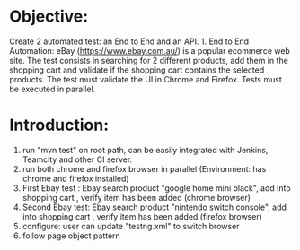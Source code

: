 
# Objective​:
Create 2 automated test: an End to End and an API.
1.​ ​End​ ​to​ ​End​ ​Automation:
eBay (https://www.ebay.com.au/) is a popular ecommerce web site.
The test consists in searching for 2 different products, add them in the shopping cart and
validate if the shopping cart contains the selected products.
The test must validate the UI in Chrome and Firefox. Tests must be executed in parallel.

# Introduction:
1) run "mvn test" on root path, can be easily integrated with Jenkins, Teamcity and other CI server.
2) run both chrome and firefox browser in parallel (Environment: has chrome and firefox installed)
3) First Ebay test : Ebay search product "google home mini black", add into shopping cart , verify item has been added (chrome browser)
4) Second Ebay test: Ebay search product "nintendo switch console", add into shopping cart , verify item has been added (firefox browser)
5) configure: user can update "testng.xml" to switch browser
6) follow page object pattern
